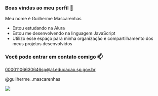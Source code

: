 ### Boas vindas ao meu perfil 💙

Meu nome é Guilherme Mascarenhas

- Estou estudando na Alura
- Estou me desenvolvendo na linguagem JavaScript
- Utilizo esse espaço para minha organização e compartilhamento dos meus projetos desenvolvidos

### Você pode entrar em contato comigo 📫

00001106630646sp@al.educacao.sp.gov.br

@guilherme_.mascarenhas

![](https://media1.tenor.com/m/4eUv_qaftW4AAAAC/sterkte-macht.gif)
